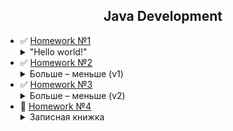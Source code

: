 <h2 align="center">Java Development</h2>

+ :white_check_mark: [Homework №1](https://github.com/YuriiPl/JavaTasks/tree/master/lesson1) <details close> <summary>"Hello world!" </summary>___Задание:___<br/>1. _Написать программу, которая получает из командной строки сначала слово “Hello”, потом слово “world!”. Другие вводы игнорировать с соответствующим комментарием в командной строке._<br/>2. _Из этих слов собирается предложение и выводится на экран._<br/>3. _Должен быть применен паттерн MVC._</details>
+ :white_check_mark: [Homework №2](https://github.com/YuriiPl/JavaTasks/tree/master/lesson2) <details close> <summary> Больше – меньше (v1) </summary>___Задание:___<br>Напишите игровую JAVA – программу, которая отгадывает число по принципу – «больше – меньше»:<br>1. _программа должна загадать произвольное число в диапазоне от 0 до 100._<br>2. _пользователю предлагается попробовать угадать число путем последовательного ввода чисел из диапазона ограниченного сначала числами 0 и 100, а при дальнейших попытках – с учетом ранее введенных чисел. Программа должна анализировать ввод на любые ошибочные действия пользователя._<br>3. _На экране должно отображаться предыдущие попытки, диапазон, в котором находится искомое число и результат предыдущего действия пользователя._<br>4. _При совпадении чисел – программа должна сообщить об этом пользователю и вывести всю статистику по действиям пользователя._</details>
+ :white_check_mark: [Homework №3](https://github.com/YuriiPl/JavaTasks/tree/master/lesson3) <details close> <summary> Больше – меньше (v2) </summary>___Задание:___<br>Игра "Больше – меньше".<br>1. _Создать на бесплатном репозитории (например GitHub) свой раздел._<br>2. _Подключить к GitHub игровую программу (учитывая правила взаемодействия с  GitHub – использовать gitIgnore и т.д.)_<br>3. _Внести нужные исправления в игровую программу, иммитируя командную работу с Git._<br>4. _Методы бизнес-логики должны быть покрыты модульными тестами._</details>
+ :black_square_button: [Homework №4](https://github.com/YuriiPl/JavaTasks/tree/master/lesson4) <details close> <summary>Записная книжка</summary>___Задание:___<br><ul><li>написать необходимую структуру ввода данных из командной строки и передать результат ввода в соответствующую сущность. Оформить согласно JCC,  написать JavaDOC;</li><li>эта структура должна проверять на правильность ввод данных (сохраняя правильно введенные) и в случае полной валидности всех данных – передает их в соответствующий класс в модели.<br>Создать сущность Запись в Записная книжка, которая состоит:<ol type="1"><li>Фамилия абонента</li><li>Имя абонента</li><li>Отчество абонента</li><li>Сформировать из введенных данных: Фамилия + Пробел + Первая буква Имени + точка</li><li>Никнейм</li><li>Комментарий</li><li>Группы в которую занесен абонент (Enum с названиями групп).</li><li>Телефон дом</li><li>Телефон моб.</li><li>Телефон моб. 2 (может отсутствовать)</li><li>Е-майл</li><li>Скайп</li><li>Адрес, состоящий из:</li><ul><li>Индекс</li><li>город проживания</li><li>улица</li><li>номер дома</li><li>номер квартиры</li></ul><li>Строка полного адреса сформированного из данных п.13./li><li>Даты внесения записи в записную книжку/li><li>Даты последнего изменения записи</li></ol></li></ul></details>